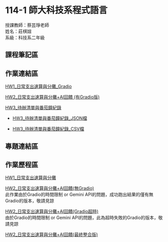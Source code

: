 # 114-1 師大科技系程式語言
授課教師：蔡芸琤老師<br>
姓名：莊棋媗<br>
系級：科技系二年級<br>
## 課程筆記區
## 作業連結區

[HW1_日常支出速算與分攤_Gradio](https://github.com/41371130H/PL-Repo/blob/main/HW1_%E6%97%A5%E5%B8%B8%E6%94%AF%E5%87%BA%E9%80%9F%E7%AE%97%E8%88%87%E5%88%86%E6%94%A4_Gradio.ipynb)

[HW2_日常支出速算與分攤+AI回饋 (有Gradio版)](https://github.com/41371130H/PL-Repo/blob/main/HW2_%E6%97%A5%E5%B8%B8%E6%94%AF%E5%87%BA%E9%80%9F%E7%AE%97%E8%88%87%E5%88%86%E6%94%A4%2BAI%E5%9B%9E%E9%A5%8B_(%E6%9C%89Gradio%E7%89%88).ipynb)

[HW3_待辦清單與番茄鐘紀錄](https://github.com/41371130H/PL-Repo/blob/main/HW3_%E5%BE%85%E8%BE%A6%E6%B8%85%E5%96%AE%E8%88%87%E7%95%AA%E8%8C%84%E9%90%98%E7%B4%80%E9%8C%84.ipynb)

- [HW3_待辦清單與番茄鐘紀錄_JSON檔](https://github.com/41371130H/PL-Repo/blob/main/todos_export.json)

- [HW3_待辦清單與番茄鐘紀錄_CSV檔](https://github.com/41371130H/PL-Repo/blob/main/todos_export.csv)

## 專題連結區

## 作業歷程區
[HW1_日常支出速算與分攤](https://github.com/41371130H/PL-Repo/blob/main/HW1_%E6%97%A5%E5%B8%B8%E6%94%AF%E5%87%BA%E9%80%9F%E7%AE%97%E8%88%87%E5%88%86%E6%94%A4.ipynb)

[HW2_日常支出速算與分攤+AI回饋(無Gradio)](https://github.com/41371130H/PL-Repo/blob/main/HW2_%E6%97%A5%E5%B8%B8%E6%94%AF%E5%87%BA%E9%80%9F%E7%AE%97%E8%88%87%E5%88%86%E6%94%A4%2BAI%E5%9B%9E%E9%A5%8B(%E7%84%A1Gradio).ipynb)<br>
此作業由於Gradio的時間限制 or Gemini API的問題，成功跑出結果的僅有無Gradio的版本，敬請見諒

[HW2_日常支出速算與分攤+AI回饋(Gradio超時)](https://github.com/41371130H/PL-Repo/blob/main/HW2_%E6%97%A5%E5%B8%B8%E6%94%AF%E5%87%BA%E9%80%9F%E7%AE%97%E8%88%87%E5%88%86%E6%94%A4%2BAI%E5%9B%9E%E9%A5%8B(Gradio%E8%B6%85%E6%99%82).ipynb)<br>
由於Gradio的時間限制 or Gemini API的問題，此為超時失敗的Gradio的版本，敬請見諒

[HW2_日常支出速算與分攤+AI回饋(最終整合版) ](https://github.com/41371130H/PL-Repo/blob/main/HW2_%E6%97%A5%E5%B8%B8%E6%94%AF%E5%87%BA%E9%80%9F%E7%AE%97%E8%88%87%E5%88%86%E6%94%A4%2BAI%E5%9B%9E%E9%A5%8B(%E6%9C%80%E7%B5%82%E6%95%B4%E5%90%88%E7%89%88).ipynb)
